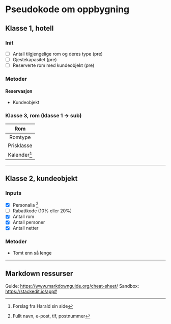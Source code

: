 # Pseudokode om oppbygning

## Klasse 1, hotell
### Init
- [ ] Antall tilgjengelige rom og deres type (pre)
- [ ] Gjestekapasitet (pre)
- [ ] Reserverte rom med kundeobjekt (pre)

### Metoder
#### Reservasjon
- Kundeobjekt

### Klasse 3, rom (klasse 1 -> sub)
| **Rom** |
| :-: |
| Romtype |
| Prisklasse |
| Kalender[^1] |

[^1]: Forslag fra Harald sin side

---

## Klasse 2, kundeobjekt
### Inputs
- [x] Personalia [^2]
- [ ] Rabattkode (10% eller 20%)
- [x] Antall rom
- [x] Antall personer
- [x] Antall netter

[^2]: Fullt navn, e-post, tlf, postnummer

### Metoder
- Tomt enn så lenge

---

## Markdown ressurser
Guide: https://www.markdownguide.org/cheat-sheet/
Sandbox: https://stackedit.io/app#